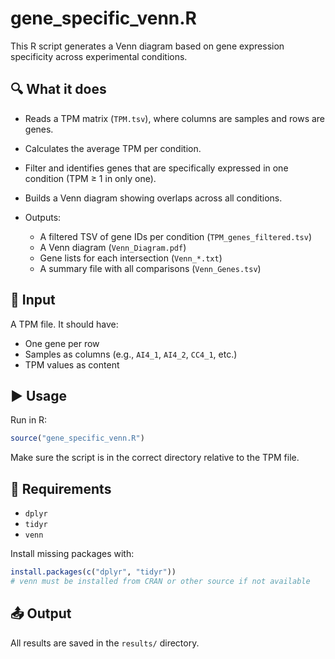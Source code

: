 # gene_specific_venn.R

This R script generates a Venn diagram based on gene expression specificity across experimental conditions.

## 🔍 What it does

* Reads a TPM matrix (`TPM.tsv`), where columns are samples and rows are genes.
* Calculates the average TPM per condition.
* Filter and identifies genes that are specifically expressed in one condition (TPM ≥ 1 in only one).
* Builds a Venn diagram showing overlaps across all conditions.
* Outputs:

  * A filtered TSV of gene IDs per condition (`TPM_genes_filtered.tsv`)
  * A Venn diagram (`Venn_Diagram.pdf`)
  * Gene lists for each intersection (`Venn_*.txt`)
  * A summary file with all comparisons (`Venn_Genes.tsv`)

## 📂 Input

A TPM file. It should have:

* One gene per row
* Samples as columns (e.g., `AI4_1`, `AI4_2`, `CC4_1`, etc.)
* TPM values as content

## ▶️ Usage

Run in R:

```r
source("gene_specific_venn.R")
```

Make sure the script is in the correct directory relative to the TPM file.

## 🧪 Requirements

* `dplyr`
* `tidyr`
* `venn`

Install missing packages with:

```r
install.packages(c("dplyr", "tidyr"))
# venn must be installed from CRAN or other source if not available
```

## 📤 Output

All results are saved in the `results/` directory.
